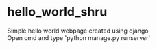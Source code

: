 # hello_world_shru
 Simple hello world webpage created using django  
 Open cmd and type 'python manage.py runserver'
